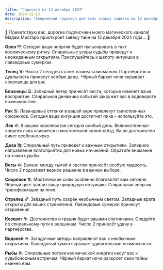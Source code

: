 ```yaml
---
title: "Гороскоп на 13 декабря 2024"
date: 2024-12-13
description: "Ежедневный гороскоп для всех знаков зодиака на 13 декабря 2024 года от Мадам Мистаро"
---
```


🌟 Приветствую вас, дорогие подписчики моего магического канала! Мадам Мистаро приоткроет завесу тайн на 13 декабря 2024 года... 🔮

<b>Овен ♈️</b>: Сегодня ваша энергия будет пульсировать в такт космическому ритму. Спиральные узоры судьбы приведут к неожиданным открытиям. Прислушайтесь к шепоту интуиции в лавандовых сумерках.

<b>Телец ♉️</b>: Число 2 сегодня станет вашим талисманом. Партнёрство и дуальность принесут особые дары. Чёрный бархат ночи скрывает сокровища для вас.

<b>Близнецы ♊️</b>: Западный ветер принесёт вести, которые изменят ваше восприятие. Спиральная динамика событий закружит вас в водовороте возможностей.

<b>Рак ♋️</b>: Лавандовые оттенки в вашей ауре привлекут таинственных союзников. Сегодня ваша интуиция достигнет пика – используйте это.

<b>Лев ♌️</b>: В вашем королевстве сегодня особый день. Величественная энергия льва сливается с мистической силой звёзд. Ваше достоинство сияет особенно ярко.

<b>Дева ♍️</b>: Спиральный путь приведёт к важным открытиям. Западное направление благоприятно для новых начинаний. Обратите внимание на знаки судьбы.

<b>Весы ♎️</b>: Баланс между тьмой и светом принесёт особую мудрость. Число 2 подскажет верное решение в важном выборе.

<b>Скорпион ♏️</b>: Мистические силы особенно благоволят вам сегодня. Чёрный цвет усилит вашу природную интуицию. Спиральная энергия трансформации на пике.

<b>Стрелец ♐️</b>: Звёздный путь озарён необычным светом. Западные врата открыты для ваших стремлений. Лавандовые сумерки принесут откровения.

<b>Козерог ♑️</b>: Достоинство и грация будут вашими спутниками. Следуйте по спиральному пути к вершинам. Число 2 принесёт удачу в партнёрстве.

<b>Водолей ♒️</b>: Загадочные звёзды направляют вас к необычным открытиям. Лавандовый туман скрывает удивительные возможности.

<b>Рыбы ♓️</b>: Спиральные потоки космической энергии несут вас к судьбоносным встречам. Чёрный бархат ночи раскроет свои тайны именно вам.